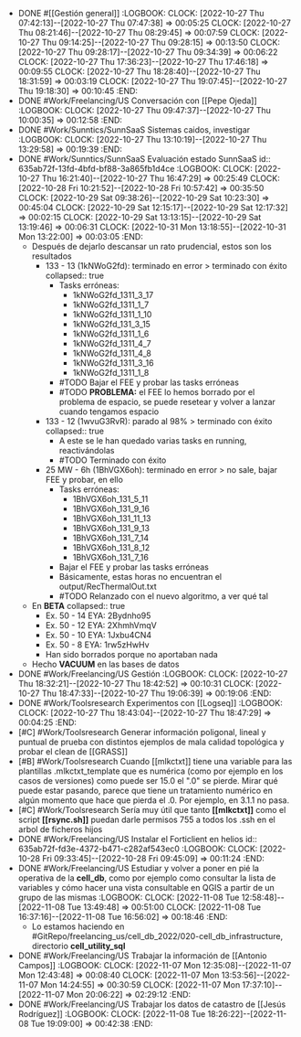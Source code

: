 - DONE #[[Gestión general]]
  :LOGBOOK:
  CLOCK: [2022-10-27 Thu 07:42:13]--[2022-10-27 Thu 07:47:38] =>  00:05:25
  CLOCK: [2022-10-27 Thu 08:21:46]--[2022-10-27 Thu 08:29:45] =>  00:07:59
  CLOCK: [2022-10-27 Thu 09:14:25]--[2022-10-27 Thu 09:28:15] =>  00:13:50
  CLOCK: [2022-10-27 Thu 09:28:17]--[2022-10-27 Thu 09:34:39] =>  00:06:22
  CLOCK: [2022-10-27 Thu 17:36:23]--[2022-10-27 Thu 17:46:18] =>  00:09:55
  CLOCK: [2022-10-27 Thu 18:28:40]--[2022-10-27 Thu 18:31:59] =>  00:03:19
  CLOCK: [2022-10-27 Thu 19:07:45]--[2022-10-27 Thu 19:18:30] =>  00:10:45
  :END:
- DONE #Work/Freelancing/US Conversación con [[Pepe Ojeda]]
  :LOGBOOK:
  CLOCK: [2022-10-27 Thu 09:47:37]--[2022-10-27 Thu 10:00:35] =>  00:12:58
  :END:
- DONE #Work/Sunntics/SunnSaaS Sistemas caidos, investigar
  :LOGBOOK:
  CLOCK: [2022-10-27 Thu 13:10:19]--[2022-10-27 Thu 13:29:58] =>  00:19:39
  :END:
- DONE #Work/Sunntics/SunnSaaS Evaluación estado SunnSaaS
  id:: 635ab72f-13fd-4bfd-bf88-3a865fb1d4ce
  :LOGBOOK:
  CLOCK: [2022-10-27 Thu 16:21:40]--[2022-10-27 Thu 16:47:29] =>  00:25:49
  CLOCK: [2022-10-28 Fri 10:21:52]--[2022-10-28 Fri 10:57:42] =>  00:35:50
  CLOCK: [2022-10-29 Sat 09:38:26]--[2022-10-29 Sat 10:23:30] =>  00:45:04
  CLOCK: [2022-10-29 Sat 12:15:17]--[2022-10-29 Sat 12:17:32] =>  00:02:15
  CLOCK: [2022-10-29 Sat 13:13:15]--[2022-10-29 Sat 13:19:46] =>  00:06:31
  CLOCK: [2022-10-31 Mon 13:18:55]--[2022-10-31 Mon 13:22:00] =>  00:03:05
  :END:
  - Después de dejarlo descansar un rato prudencial, estos son los resultados
    - 133 - 13 (1kNWoG2fd): terminado en error > terminado con éxito
      collapsed:: true
      - Tasks erróneas:
        - 1kNWoG2fd_1311_3_17
        - 1kNWoG2fd_1311_1_7
        - 1kNWoG2fd_1311_1_10
        - 1kNWoG2fd_131_3_15
        - 1kNWoG2fd_1311_1_6
        - 1kNWoG2fd_1311_4_7
        - 1kNWoG2fd_1311_4_8
        - 1kNWoG2fd_1311_3_16
        - 1kNWoG2fd_1311_1_8
      - #TODO Bajar el FEE y probar las tasks erróneas
      - #TODO **PROBLEMA:** el FEE lo hemos borrado por el problema de espacio, se puede resetear y volver a lanzar cuando tengamos espacio
    - 133 - 12 (1wvuG3RvR): parado al 98% > terminado con éxito
      collapsed:: true
      - A este se le han quedado varias tasks en running, reactivándolas
      - #TODO Terminado con éxito
    - 25 MW - 6h (1BhVGX6oh): terminado en error > no sale, bajar FEE y probar, en ello
      - Tasks erróneas:
        - 1BhVGX6oh_131_5_11
        - 1BhVGX6oh_131_9_16
        - 1BhVGX6oh_131_11_13
        - 1BhVGX6oh_131_9_13
        - 1BhVGX6oh_131_7_14
        - 1BhVGX6oh_131_8_12
        - 1BhVGX6oh_131_7_16
      - Bajar el FEE y probar las tasks erróneas
      - Básicamente, estas horas no encuentran el output/RecThermalOut.txt
      - #TODO Relanzado con el nuevo algoritmo, a ver qué tal
  - En **BETA**
    collapsed:: true
    - Ex. 50 - 14 EYA: 2Bydnho95
    - Ex. 50 - 12 EYA: 2XhmhVmqV
    - Ex. 50 - 10 EYA: 1Jxbu4CN4
    - Ex. 50 - 8 EYA: 1rw5zHwHv
    - Han sido borrados porque no aportaban nada
  - Hecho **VACUUM** en las bases de datos
- DONE #Work/Freelancing/US Gestión
  :LOGBOOK:
  CLOCK: [2022-10-27 Thu 18:32:21]--[2022-10-27 Thu 18:42:52] =>  00:10:31
  CLOCK: [2022-10-27 Thu 18:47:33]--[2022-10-27 Thu 19:06:39] =>  00:19:06
  :END:
- DONE #Work/Toolsresearch Experimentos con [[Logseq]]
  :LOGBOOK:
  CLOCK: [2022-10-27 Thu 18:43:04]--[2022-10-27 Thu 18:47:29] =>  00:04:25
  :END:
- [#C] #Work/Toolsresearch Generar información poligonal, lineal y puntual de prueba con distintos ejemplos de mala calidad topológica y probar el clean de [[GRASS]]
- [#B] #Work/Toolsresearch Cuando [[mlkctxt]] tiene una variable para las plantillas .mlkctxt_template que es numérica (como por ejemplo en los casos de versiones) como puede ser 15.0 el ".0" se pierde. Mirar qué puede estar pasando, parece que tiene un tratamiento numérico en algún momento que hace que pierda el .0. Por ejemplo, en 3.1.1 no pasa.
- [#C] #Work/Toolsresearch Sería muy útil que tanto **[[mlkctxt]]** como el script **[[rsync.sh]]** puedan darle permisos 755 a todos los .ssh en el arbol de ficheros hijos
- DONE #Work/Freelancing/US Instalar el Forticlient en helios
  id:: 635ab72f-fd3e-4372-b471-c282af543ec0
  :LOGBOOK:
  CLOCK: [2022-10-28 Fri 09:33:45]--[2022-10-28 Fri 09:45:09] =>  00:11:24
  :END:
- DONE #Work/Freelancing/US Estudiar y volver a poner en pié la operativa de la **cell_db**, como por ejemplo como consultar la lista de variables y cómo hacer una vista consultable en QGIS a partir de un grupo de las mismas
  :LOGBOOK:
  CLOCK: [2022-11-08 Tue 12:58:48]--[2022-11-08 Tue 13:49:48] =>  00:51:00
  CLOCK: [2022-11-08 Tue 16:37:16]--[2022-11-08 Tue 16:56:02] =>  00:18:46
  :END:
  - Lo estamos haciendo en #GitRepo/freelancing_us/cell_db_2022/020-cell_db_infrastructure, directorio **cell_utility_sql**
- DONE #Work/Freelancing/US Trabajar la información de [[Antonio Campos]]
  :LOGBOOK:
  CLOCK: [2022-11-07 Mon 12:35:08]--[2022-11-07 Mon 12:43:48] =>  00:08:40
  CLOCK: [2022-11-07 Mon 13:53:56]--[2022-11-07 Mon 14:24:55] =>  00:30:59
  CLOCK: [2022-11-07 Mon 17:37:10]--[2022-11-07 Mon 20:06:22] =>  02:29:12
  :END:
- DONE #Work/Freelancing/US Trabajar los datos de catastro de [[Jesús Rodríguez]]
  :LOGBOOK:
  CLOCK: [2022-11-08 Tue 18:26:22]--[2022-11-08 Tue 19:09:00] =>  00:42:38
  :END: